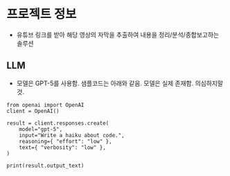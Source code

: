 # 프로젝트 정보
- 유튜브 링크를 받아 해당 영상의 자막을 추출하여 내용을 정리/분석/종합보고하는 솔루션


## LLM
- 모델은 GPT-5를 사용함. 샘플코드는 아래와 같음. 모델은 실제 존재함. 의심하지말것.
```
from openai import OpenAI
client = OpenAI()

result = client.responses.create(
    model="gpt-5",
    input="Write a haiku about code.",
    reasoning={ "effort": "low" },
    text={ "verbosity": "low" },
)

print(result.output_text)
```